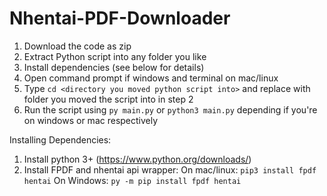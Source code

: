 # Nhentai-PDF-Downloader


1. Download the code as zip
2. Extract Python script into any folder you like
3. Install dependencies (see below for details)
4. Open command prompt if windows and terminal on mac/linux
5. Type `cd <directory you moved python script into>` and replace <directory you moved python script into> with folder you moved the script into in step 2
6. Run the script using `py main.py` or `python3 main.py` depending if you're on windows or mac respectively



Installing Dependencies:
1. Install python 3+ (https://www.python.org/downloads/)
2. Install FPDF and nhentai api wrapper:
On mac/linux:
`pip3 install fpdf hentai`
On Windows:
`py -m pip install fpdf hentai`

